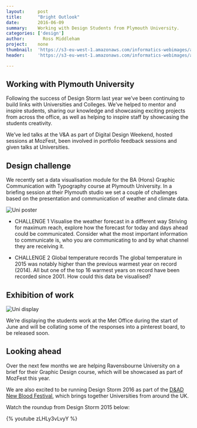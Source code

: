 ```yaml
---
layout:     post
title:      "Bright Outlook"
date:       2016-06-09
summary:    Working with Design Students from Plymouth University.
categories: ['design']
author: 	  Ross Middleham
project:    none
thumbnail:  'https://s3-eu-west-1.amazonaws.com/informatics-webimages/articles/2016-06-09-bright-outlook/uni-post.png'
header:     'https://s3-eu-west-1.amazonaws.com/informatics-webimages/articles/2016-06-09-bright-outlook/uni-header.png.jpeg'

---
```


## Working with Plymouth University

Following the success of Design Storm last year we’ve been continuing to build links with Universities and Colleges. We’ve helped to mentor and inspire students, sharing our knowledge and showcasing exciting projects from across the office, as well as helping to inspire staff by showcasing the students creativity.

We’ve led talks at the V&A as part of Digital Design Weekend, hosted sessions at MozFest, been involved in portfolio feedback sessions and given talks at Universities.

## Design challenge

We recently set a data visualisation module for the BA (Hons) Graphic Communication with Typography course at Plymouth University. In a briefing session at their Plymouth studio we set a couple of challenges based on the presentation and communication of weather and climate data.

![Uni poster](https://s3-eu-west-1.amazonaws.com/informatics-webimages/articles/2016-06-09-bright-outlook/uni-booklet.png)

* CHALLENGE 1 
Visualise the weather forecast in a different way 
Striving for maximum reach, explore how the forecast for today and days ahead could be communicated. Consider what the most important information to communicate is, who you are communicating to and by what channel they are receiving it. 

* CHALLENGE 2 
Global temperature records 
The global temperature in 2015 was notably higher than the previous warmest year on record (2014). All but one of the top 16 warmest years on record have been recorded since 2001. How could this data be visualised? 

## Exhibition of work

![Uni display](https://s3-eu-west-1.amazonaws.com/informatics-webimages/articles/2016-06-09-bright-outlook/uni-display.jpg)

We’re displaying the students work at the Met Office during the start of June and will be collating some of the responses into a pinterest board, to be released soon.

## Looking ahead

Over the next few months we are helping Ravensbourne University on a brief for their Graphic Design course, which will be showcased as part of MozFest this year. 

We are also excited to be running Design Storm 2016 as part of the [D&AD New Blood Festival](http://www.dandad.org/en/d-ad-new-blood-festival/), which brings together Universities from around the UK.

Watch the roundup from Design Storm 2015 below:

{% youtube zLHLy3vLvyY %}
